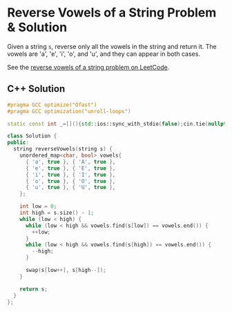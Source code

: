 # Reverse Vowels of a String Problem & Solution

Given a string `s`, reverse only all the vowels in the string and return it.
The vowels are 'a', 'e', 'i', 'o', and 'u', and they can appear in both cases.

See the [reverse vowels of a string problem on LeetCode](https://leetcode.com/problems/reverse-vowels-of-a-string).

## C++ Solution

```cpp
#pragma GCC optimize("Ofast")
#pragma GCC optimization("unroll-loops")

static const int _=[](){std::ios::sync_with_stdio(false);cin.tie(nullptr);cout.tie(nullptr);return 0;}();

class Solution {
public:
  string reverseVowels(string s) {
    unordered_map<char, bool> vowels{
      { 'a', true }, { 'A', true },
      { 'e', true }, { 'E', true },
      { 'i', true }, { 'I', true },
      { 'o', true }, { 'O', true },
      { 'u', true }, { 'U', true },
    };

    int low = 0;
    int high = s.size() - 1;
    while (low < high) {
      while (low < high && vowels.find(s[low]) == vowels.end()) {
        ++low;
      }
      while (low < high && vowels.find(s[high]) == vowels.end()) {
        --high;
      }

      swap(s[low++], s[high--]);
    }

    return s;
  }
};
```
